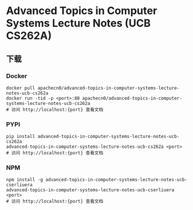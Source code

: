 # Advanced Topics in Computer Systems Lecture Notes (UCB CS262A)

## 下载

### Docker

```
docker pull apachecn0/advanced-topics-in-computer-systems-lecture-notes-ucb-cs262a
docker run -tid -p <port>:80 apachecn0/advanced-topics-in-computer-systems-lecture-notes-ucb-cs262a
# 访问 http://localhost:{port} 查看文档
```

### PYPI

```
pip install advanced-topics-in-computer-systems-lecture-notes-ucb-cs262a
advanced-topics-in-computer-systems-lecture-notes-ucb-cs262a <port>
# 访问 http://localhost:{port} 查看文档
```

### NPM

```
npm install -g advanced-topics-in-computer-systems-lecture-notes-ucb-cserliuera
advanced-topics-in-computer-systems-lecture-notes-ucb-cserliuera <port>
# 访问 http://localhost:{port} 查看文档
```